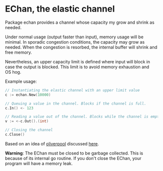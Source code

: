 # EChan, the elastic channel

Package echan provides a channel whose capacity my grow and shrink as needed.

Under normal usage (output faster than input), memory usage will be minimal.
In sporadic congestion conditions, the capacity may grow as needed. When the
congestion is resorbed, the internal buffer will shrink and free memory.

Nevertheless, an upper capacity limit is defined where input will block in
case the output is blocked. This limit is to avoid memory exhaustion and
OS hog.

Example usage:

``` Go
// Instantiating the elastic channel with an upper limit value
c := echan.New(10000)

// Queuing a value in the channel. Blocks if the channel is full.
c.In() <- 123

// Reading a value out of the channel. Blocks while the channel is empty.
v := <-c.Out().(int) 

// Closing the channel
c.Close()
```

Based on an idea of [oliverpool](https://github.com/oliverpool) discussed [here](https://github.com/npat-efault/musings/issues/1#issuecomment-339889714).

**Warning**: The EChan must be closed to be garbage collected. This is because of its internal go routine. If you don't close the EChan, your program will have a memory leak.
